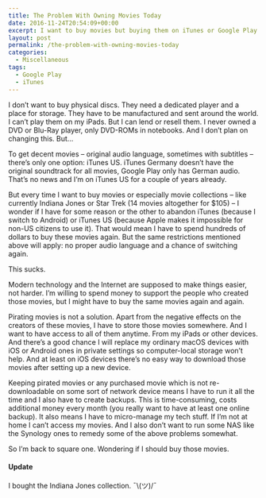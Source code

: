 ```yaml
---
title: The Problem With Owning Movies Today
date: 2016-11-24T20:54:09+00:00
excerpt: I want to buy movies but buying them on iTunes or Google Play would limit the ability to switch platforms because of high additional costs.
layout: post
permalink: /the-problem-with-owning-movies-today
categories:
  - Miscellaneous
tags:
  - Google Play
  - iTunes
---
```

I don’t want to buy physical discs. They need a dedicated player and a place for storage. They have to be manufactured and sent around the world. I can’t play them on my iPads. But I can lend or resell them. I never owned a DVD or Blu-Ray player, only DVD-ROMs in notebooks. And I don’t plan on changing this. But…

To get decent movies – original audio language, sometimes with subtitles – there’s only one option: iTunes US. iTunes Germany doesn’t have the original soundtrack for all movies, Google Play only has German audio. That’s no news and I’m on iTunes US for a couple of years already.

But every time I want to buy movies or especially movie collections – like currently Indiana Jones or Star Trek (14 movies altogether for $105) – I wonder if I have for some reason or the other to abandon iTunes (because I switch to Android) or iTunes US (because Apple makes it impossible for non-US citizens to use it). That would mean I have to spend hundreds of dollars to buy these movies again. But the same restrictions mentioned above will apply: no proper audio language and a chance of switching again.

This sucks.

Modern technology and the Internet are supposed to make things easier, not harder. I’m willing to spend money to support the people who created those movies, but I might have to buy the same movies again and again.

Pirating movies is not a solution. Apart from the negative effects on the creators of these movies, I have to store those movies somewhere. And I want to have access to all of them anytime. From my iPads or other devices. And there’s a good chance I will replace my ordinary macOS devices with iOS or Android ones in private settings so computer-local storage won’t help. And at least on iOS devices there’s no easy way to download those movies after setting up a new device.

Keeping pirated movies or any purchased movie which is not re-downloadable on some sort of network device means I have to run it all the time and I also have to create backups. This is time-consuming, costs additional money every month (you really want to have at least one online backup). It also means I have to micro-manage my tech stuff. If I’m not at home I can’t access my movies. And I also don’t want to run some NAS like the Synology ones to remedy some of the above problems somewhat.

So I’m back to square one. Wondering if I should buy those movies.

#### Update

I bought the Indiana Jones collection. ¯\\(ツ)/¯
